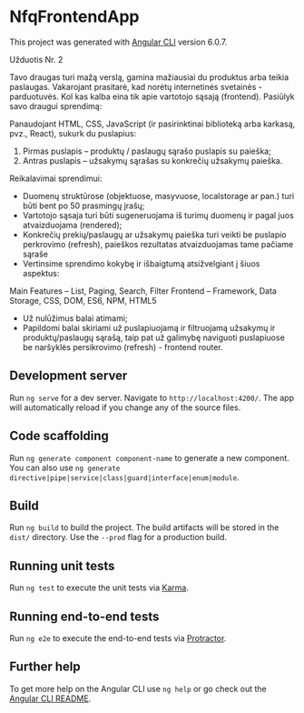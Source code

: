 # NfqFrontendApp

This project was generated with [Angular CLI](https://github.com/angular/angular-cli) version 6.0.7.

Užduotis Nr. 2

Tavo draugas turi mažą verslą, gamina mažiausiai du produktus arba teikia paslaugas. Vakarojant prasitarė, kad norėtų internetinės svetainės - parduotuvės. Kol kas kalba eina tik apie vartotojo sąsają (frontend). Pasiūlyk savo draugui sprendimą:

Panaudojant HTML, CSS, JavaScript (ir pasirinktinai biblioteką arba karkasą, pvz., React), sukurk du puslapius:

1. Pirmas puslapis – produktų / paslaugų sąrašo puslapis su paieška;
2. Antras puslapis – užsakymų sąrašas su konkrečių užsakymų paieška.

Reikalavimai sprendimui:

- Duomenų struktūrose (objektuose, masyvuose, localstorage ar pan.) turi būti bent po 50 prasmingų įrašų;
- Vartotojo sąsaja turi būti sugeneruojama iš turimų duomenų ir pagal juos atvaizduojama (rendered);
- Konkrečių prekių/paslaugų ar užsakymų paieška turi veikti be puslapio perkrovimo (refresh), paieškos rezultatas atvaizduojamas tame pačiame sąraše
- Vertinsime sprendimo kokybę ir išbaigtumą atsižvelgiant į šiuos aspektus:

Main Features – List, Paging, Search, Filter
Frontend – Framework, Data Storage, CSS, DOM, ES6, NPM, HTML5

- Už nulūžimus balai atimami;
- Papildomi balai skiriami už puslapiuojamą ir filtruojamą užsakymų ir produktų/paslaugų sąrašą, taip pat už galimybę naviguoti puslapiuose be naršyklės persikrovimo (refresh) - frontend router.

## Development server

Run `ng serve` for a dev server. Navigate to `http://localhost:4200/`. The app will automatically reload if you change any of the source files.

## Code scaffolding

Run `ng generate component component-name` to generate a new component. You can also use `ng generate directive|pipe|service|class|guard|interface|enum|module`.

## Build

Run `ng build` to build the project. The build artifacts will be stored in the `dist/` directory. Use the `--prod` flag for a production build.

## Running unit tests

Run `ng test` to execute the unit tests via [Karma](https://karma-runner.github.io).

## Running end-to-end tests

Run `ng e2e` to execute the end-to-end tests via [Protractor](http://www.protractortest.org/).

## Further help

To get more help on the Angular CLI use `ng help` or go check out the [Angular CLI README](https://github.com/angular/angular-cli/blob/master/README.md).
